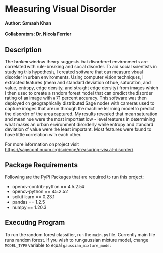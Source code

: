 # Measuring Visual Disorder

#### Author: Samaah Khan
#### Collaborators: Dr. Nicola Ferrier

## Description
The broken window theory suggests that disordered environments 
are correlated with rule-breaking and social disorder. To aid 
social scientists in studying this hypothesis, I created software 
that can measure visual disorder in urban environments. Using computer 
vision techniques, I extracted features (mean and standard deviation
of hue, saturation, and value, entropy, edge density, and straight 
edge density) from images which I then used to create a random forest model 
that can predict the disorder rating of an image with a 71 percent
accuracy. This software was then deployed on geographically distributed
Sage nodes with cameras used to capture images that are un through the 
machine learning model to predict the disorder of the area captured. 
My results revealed that mean saturation and mean hue were the most important 
low - level features in determining what makes an urban environment 
disorderly while entropy and standard deviation of value were the least 
important. Most features were found to have little correlation with 
each other. 

For more information on project visit https://sagecontinuum.org/science/measuring-visual-disorder/ 

## Package Requirements
Following are the PyPi Packages that are required to run this project:
* opencv-contrib-python == 4.5.2.54
* opencv-python == 4.5.2.52  
* scikit learn == 0.23.1
* pandas == 1.2.5
* numpy == 1.20.3

## Executing Program
To run the random forest classifier, run the `main.py` file. Currently main file runs random forest.
If you wish to run gaussian mixture model, change `MODEL_TYPE` variable to equal `gaussian_mixture_model`

 




